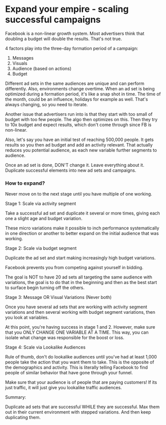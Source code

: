 # Expand your empire - scaling successful campaigns

Facebook is a non-linear growth system. Most advertisers think that doubling a budget will double the results. That's not true. 

4 factors play into the three-day formation period of a campaign:

1. Messages
2. Visuals
3. Audience (based on actions)
4. Budget

Different ad sets in the same audiences are unique and can perform differently. Also, environments change overtime. When an ad set is being optimized during a formation period, it's like a snap shot in time. The time of the month, could be an influence, holidays for example as well. That's always changing, so you need to iterate.

Another issue that advertisers run into is that they start with too small of budget with too few people. The algo then optimizes on this. Then they try to 10x budget and expect results, which don't come through since FB is non-linear.

Also, let's say you have an initial test of reaching 500,000 people. It gets results so you then ad budget and add an activity relevant. That actually reduces you potential audience, as each new variable further segments to audience. 

Once an ad set is done, DON'T change it. Leave everything about it. Duplicate successful elements into new ad sets and campaigns.

### How to expand?

Never move on to the next stage until you have multiple of one working.

Stage 1: Scale via activity segment

Take a successful ad set and duplicate it several or more times, giving each one a slight age and budget variation.

These micro variations make it possible to inch performance systematically in one direction or another to better expand on the initial audience that was working.

Stage 2: Scale via budget segment

Duplicate the ad set and start making increasingly high budget variations.

Facebook prevents you from competing against yourself in bidding.

The goal is NOT to have 20 ad sets all targeting the same audience with variations, the goal is to do that in the beginning and then as the best start to surface begin turning off the others.

Stage 3: Message OR Visual Variations (Never both)

Once you have several ad sets that are working with activity segment variations and then several working with budget segment variations, then you look at variables. 

At this point, you're having success in stage 1 and 2. However, make sure that you ONLY CHANGE ONE VARIABLE AT A TIME. This way, you can isolate what change was responsible for the boost or loss.

Stage 4: Scale via Lookalike Audiences

Rule of thumb, don't do lookalike audiences until you've had at least 1,000 people take the action that you want them to take. This is the opposite of the demographics and activity. This is literally telling Facebook to find people of similar behavior that have gone through your funnel.

Make sure that your audience is of people that are paying customers! If its just traffic, it will just give you lookalike traffic audiences.

Summary:

Duplicate ad sets that are successful WHILE they are successful. Max them out in their current environment with stepped variations. And then keep duplicating them.
